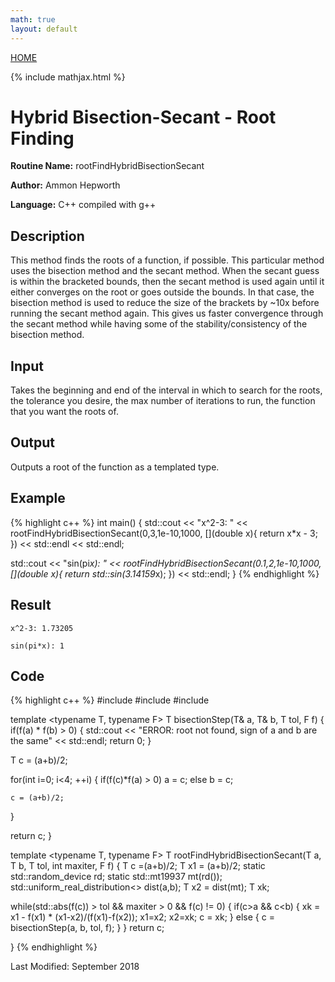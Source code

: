 ```yaml
---
math: true
layout: default
---
```

<a href="https://ammonhepworth.github.io/MATH4610/index">HOME</a>

{% include mathjax.html %}

# Hybrid Bisection-Secant - Root Finding

**Routine Name:** rootFindHybridBisectionSecant

**Author:** Ammon Hepworth

**Language:** C++ compiled with g++


## Description

This method finds the roots of a function, if possible. This particular method uses the bisection method and the secant method. When the secant guess is within the bracketed bounds, then the secant method is used again until it either converges on the root or goes outside the bounds. In that case, the bisection method is used to reduce the size of the brackets by ~10x before running the secant method again. This gives us faster convergence through the secant method while having some of the stability/consistency of the bisection method.

## Input

Takes the beginning and end of the interval in which to search for the roots, the tolerance you desire, the max number of iterations to run, the function that you want the roots of.

## Output

Outputs a root of the function as a templated type.

## Example

{% highlight c++ %}
int main()
{
  std::cout << "x^2-3: " 
    << rootFindHybridBisectionSecant<double>(0,3,1e-10,1000,
                                             [](double x){ return x*x - 3; }) << std::endl << std::endl;

  std::cout << "sin(pi*x): "
    << rootFindHybridBisectionSecant<double>(0.1,2,1e-10,1000,
                                             [](double x){ return std::sin(3.14159*x); }) << std::endl;
}
{% endhighlight %}

## Result
```
x^2-3: 1.73205

sin(pi*x): 1
```

## Code

{% highlight c++ %}
#include <random>
#include <cmath>
#include <iostream>

template <typename T, typename F>
T bisectionStep(T& a, T& b, T tol, F f)
{
  if(f(a) * f(b) > 0) 
  {
    std::cout << "ERROR: root not found, sign of a and b are the same" << std::endl;
    return 0;
  }

  T c = (a+b)/2;

  for(int i=0; i<4; ++i)
  {
    if(f(c)*f(a) > 0)
      a = c;
    else
      b = c;

    c = (a+b)/2;
  }

  return c;
}

template <typename T, typename F>
T rootFindHybridBisectionSecant(T a, T b, T tol, int maxiter, F f)
{
  T c =(a+b)/2;
  T x1 = (a+b)/2;
  static std::random_device rd;
  static std::mt19937 mt(rd());
  std::uniform_real_distribution<> dist(a,b);
  T x2 = dist(mt);
  T xk;

  while(std::abs(f(c)) > tol && maxiter > 0 && f(c) != 0)
  {
    if(c>a && c<b)
    {
      xk = x1 - f(x1) * (x1-x2)/(f(x1)-f(x2));
      x1=x2;
      x2=xk;
      c = xk;
    }
    else
    {
      c = bisectionStep<T>(a, b, tol, f);
    }
  }
  return c;

}
{% endhighlight %}

Last Modified: September 2018

